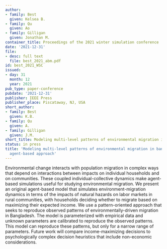 ```yaml
---
author:
- family: Best
  given: Kelsea B.
- family: Qu
  given: Ao
- family: Gilligan
  given: Jonathan M.
container_title: Proceedings of the 2021 winter simulation conference
date: '2021-12-31'
file:
- desc: full text
  file: best_2021_abm.pdf
id: best_2021_WSC
issued:
- day: 31
  month: 12
  year: 2021
pub_type: paper-conference
pubdate: '2021-12-31'
publisher: IEEE Press
publisher_place: Piscataway, NJ, USA
short_author:
- family: Best
  given: K.B.
- family: Qu
  given: A.
- family: Gilligan
  given: J.M.
short_title: Modeling multi-level patterns of environmental migration in bangladesh
status: in press
title: 'Modeling multi-level patterns of environmental migration in bangladesh: An
  agent-based approach'
---
```

Environmental change interacts with population migration in complex ways that depend on interactions between impacts on individual households and on communities. These coupled individual-collective dynamics make agent-based simulations useful for studying environmental migration. We present an original agent-based model that simulates environment-migration dynamics in terms of the impacts of natural hazards on labor markets in rural communities, with households deciding whether to migrate based on maximizing their expected income. We use a pattern-oriented approach that seeks to reproduce observed patterns of environmentally-driven migration in Bangladesh. The model is parameterized with empirical data and unknown parameters are calibrated to reproduce the observed patterns. This model can reproduce these patterns, but only for a narrow range of parameters. Future work will compare income-maximizing decisions to psychologically complex decision heuristics that include non-economic considerations.

